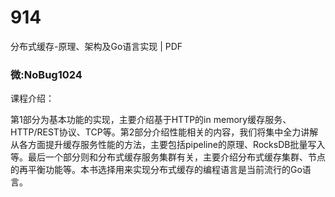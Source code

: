# 914
分布式缓存-原理、架构及Go语言实现 | PDF
### 微:NoBug1024 


课程介绍：

第1部分为基本功能的实现，主要介绍基于HTTP的in memory缓存服务、HTTP/REST协议、TCP等。第2部分介绍性能相关的内容，我们将集中全力讲解从各方面提升缓存服务性能的方法，主要包括pipeline的原理、RocksDB批量写入等。最后一个部分则和分布式缓存服务集群有关，主要介绍分布式缓存集群、节点的再平衡功能等。本书选择用来实现分布式缓存的编程语言是当前流行的Go语言。

